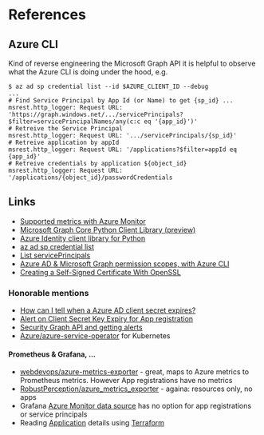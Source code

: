# References

## Azure CLI

Kind of reverse engineering the Microsoft Graph API it is helpful to observe what the Azure CLI is doing under the hood, e.g.

```shell
$ az ad sp credential list --id $AZURE_CLIENT_ID --debug
...
# Find Service Principal by App Id (or Name) to get {sp_id} ...
msrest.http_logger: Request URL: 'https://graph.windows.net/.../servicePrincipals?$filter=servicePrincipalNames/any(c:c eq '{app_id}')'
# Retreive the Service Principal
msrest.http_logger: Request URL: '.../servicePrincipals/{sp_id}'
# Retreive application by appId
msrest.http_logger: Request URL: '/applications?$filter=appId eq {app_id}'
# Retreive credentials by application ${object_id}
msrest.http_logger: Request URL: '/applications/{object_id}/passwordCredentials
```

## Links

- [Supported metrics with Azure Monitor](https://docs.microsoft.com/en-us/azure/azure-monitor/essentials/metrics-supported)
- [Microsoft Graph Core Python Client Library (preview)](https://github.com/microsoftgraph/msgraph-sdk-python-core)
- [Azure Identity client library for Python](https://github.com/Azure/azure-sdk-for-python/tree/main/sdk/identity/azure-identity)
- [az ad sp credential list](https://docs.microsoft.com/de-de/cli/azure/ad/sp/credential?view=azure-cli-latest#az-ad-sp-credential-list)
- [List servicePrincipals](https://docs.microsoft.com/en-us/graph/api/serviceprincipal-list?view=graph-rest-1.0&tabs=http)
- [Azure AD & Microsoft Graph permission scopes, with Azure CLI](https://www.agrenpoint.com/azcli-adscope/)
- [Creating a Self-Signed Certificate With OpenSSL](https://www.baeldung.com/openssl-self-signed-cert)

### Honorable mentions

- [How can I tell when a Azure AD client secret expires?](https://stackoverflow.com/questions/44075464/how-can-i-tell-when-a-azure-ad-client-secret-expires)
- [Alert on Client Secret Key Expiry for App registration](https://social.msdn.microsoft.com/Forums/office/en-US/f834ed27-a792-496d-93be-7ece9cbcd212/alert-on-client-secret-key-expiry-for-app-registration?forum=WindowsAzureAD)
- [Security Graph API and getting alerts](https://msandbu.org/security-graph-api-and-getting-alerts/)
- [Azure/azure-service-operator](https://github.com/Azure/azure-service-operator) for Kubernetes

#### Prometheus & Grafana, ...

- [webdevops/azure-metrics-exporter](https://github.com/webdevops/azure-metrics-exporter) - great, maps to Azure metrics to Prometheus metrics. However App registrations have no metrics
- [RobustPerception/azure_metrics_exporter](https://github.com/RobustPerception/azure_metrics_exporter) - againa: resources only, no apps
- Grafana [Azure Monitor data source](https://grafana.com/docs/grafana/latest/datasources/azuremonitor/) has no option for app registrations or service principals
- Reading [Application](https://registry.terraform.io/providers/hashicorp/azuread/latest/docs/resources/application) details using [Terraform](https://www.terraform.io/)
